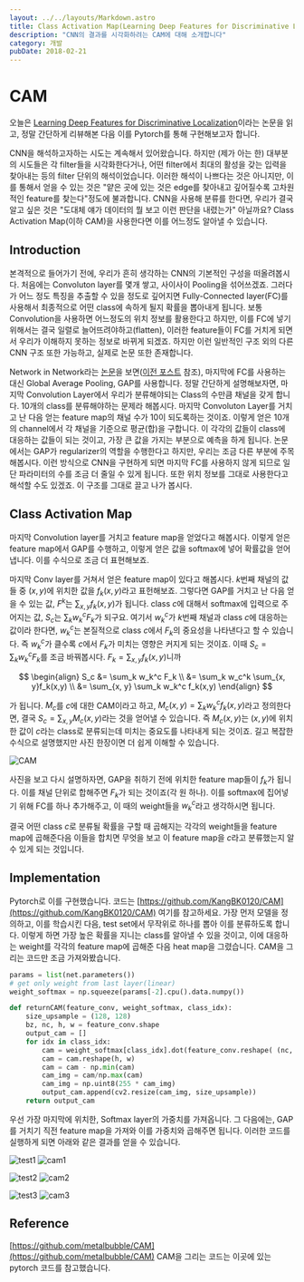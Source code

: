 ```yaml
---
layout: ../../layouts/Markdown.astro
title: Class Activation Map(Learning Deep Features for Discriminative Localization)
description: "CNN의 결과를 시각화하려는 CAM에 대해 소개합니다"
category: 개발
pubDate: 2018-02-21
---
```


# CAM

오늘은 [Learning Deep Features for Discriminative Localization](https://arxiv.org/abs/1512.04150)이라는 논문을 읽고, 정말 간단하게 리뷰해본 다음 이를 Pytorch를 통해 구현해보고자 합니다.

CNN을 해석하고자하는 시도는 계속해서 있어왔습니다. 하지만 (제가 아는 한) 대부분의 시도들은 각 filter들을 시각화한다거나, 어떤 filter에서 최대의 활성을 갖는 입력을 찾아내는 등의 filter 단위의 해석이었습니다. 이러한 해석이 나쁘다는 것은 아니지만, 이를 통해서 얻을 수 있는 것은 "얕은 곳에 있는 것은 edge를 찾아내고 깊어질수록 고차원적인 feature를 찾는다"정도에 불과합니다. CNN을 사용해 분류를 한다면, 우리가 결국 알고 싶은 것은 "도대체 얘가 데이터의 뭘 보고 이런 판단을 내렸는가" 아닐까요? Class Activation Map(이하 CAM)을 사용한다면 이를 어느정도 알아낼 수 있습니다.

## Introduction

본격적으로 들어가기 전에, 우리가 흔히 생각하는 CNN의 기본적인 구성을 떠올려봅시다. 처음에는 Convoluton layer를 몇개 쌓고, 사이사이 Pooling을 섞어쓰겠죠. 그러다가  어느 정도 특징을 추출할 수 있을 정도로 깊어지면 Fully-Connected layer(FC)를 사용해서 최종적으로 어떤 class에 속하게 될지 확률을 뽑아내게 됩니다. 보통 Convolution을 사용하면 어느정도의 위치 정보를 활용한다고 하지만, 이를 FC에 넣기 위해서는 결국 일렬로 늘어뜨려야하고(flatten), 이러한 feature들이 FC를 거치게 되면서 우리가 이해하지 못하는 정보로 바뀌게 되겠죠. 하지만 이런 일반적인 구조 외의 다른 CNN 구조 또한 가능하고, 실제로 논문 또한 존재합니다.

Network in Network라는 [논문](https://arxiv.org/abs/1312.4400)을 보면([이전 포스트](https://kangbk0120.github.io/articles/2018-01/inception-googlenet-review) 참조), 마지막에 FC를 사용하는 대신 Global Average Pooling, GAP를 사용합니다. 정말 간단하게 설명해보자면, 마지막 Convolution Layer에서 우리가 분류해야되는 Class의 수만큼 채널을 갖게 합니다. 10개의 class를 분류해야하는 문제라 해봅시다. 마지막 Convoluton Layer를 거치고 난 다음 얻는 feature map의 채널 수가 10이 되도록하는 것이죠. 이렇게 얻은 10개의 channel에서 각 채널을 기준으로 평균(합)을 구합니다. 이 각각의 값들이 class에 대응하는 값들이 되는 것이고, 가장 큰 값을 가지는 부분으로 예측을 하게 됩니다. 논문에서는 GAP가 regularizer의 역할을 수행한다고 하지만, 우리는 조금 다른 부분에 주목해봅시다. 이런 방식으로 CNN을 구현하게 되면 마지막 FC를 사용하지 않게 되므로 일단 파라미터의 수를 조금 더 줄일 수 있게 됩니다. 또한 위치 정보를 그대로 사용한다고 해석할 수도 있겠죠. 이 구조를 그대로 끌고 나가 봅시다.

## Class Activation Map

마지막 Convolution layer를 거치고 feature map을 얻었다고 해봅시다. 이렇게 얻은 feature map에서 GAP를 수행하고, 이렇게 얻은 값을 softmax에 넣어 확률값을 얻어냅니다. 이를 수식으로 조금 더 표현해보죠.

마지막 Conv layer를 거쳐서 얻은 feature map이 있다고 해봅시다. $k$번째 채널의 값들 중 $(x, y)$에 위치한 값을 $f_k(x,y)$라고 표헌해보죠. 그렇다면 GAP를 거치고 난 다음 얻을 수 있는 값, $F^k$는 $\sum_{x, y}f_k(x,y)$가 됩니다. class $c$에 대해서 softmax에 입력으로 주어지는 값, $S_c$는 $\sum_k w_{k}^{c}F_k$가 되구요. 여기서 $w_{k}^{c}$가 $k$번째 채널과 class $c$에 대응하는 값이라 한다면, $w_{k}^{c}$는 본질적으로 class $c$에서 $F_k$의 중요성을 나타낸다고 할 수 있습니다. 즉 $w_{k}^{c}$가 클수록 $c$에서 $F_k$가 미치는 영향은 커지게 되는 것이죠. 이때 $S_c = \sum_k w_k^c F_k$를 조금 바꿔봅시다. $F_k = \sum_{x, y}f_k(x,y)$니까

$$
\begin{align}
S_c &= \sum_k w_k^c F_k \\
&= \sum_k w_c^k \sum_{x, y}f_k(x,y) \\
&= \sum_{x, y} \sum_k w_k^c f_k(x,y)
\end{align}
$$

가 됩니다. $M_c$를 $c$에 대한 CAM이라고 하고, $M_c(x, y) = \sum_k w_k^c f_k(x, y)$라고 정의한다면, 결국 $S_c = \sum_{x, y} M_c(x, y)$라는 것을 얻어낼 수 있습니다. 즉 $M_c(x, y)$는 $(x, y)$에 위치한 값이 $c$라는 class로 분류되는데 미치는 중요도를 나타내게 되는 것이죠. 길고 복잡한 수식으로 설명했지만 사진 한장이면 더 쉽게 이해할 수 있습니다.

![CAM](https://camo.githubusercontent.com/fb9a2d0813e5d530f49fa074c378cf83959346f7/687474703a2f2f636e6e6c6f63616c697a6174696f6e2e637361696c2e6d69742e6564752f6672616d65776f726b2e6a7067)

사진을 보고 다시 설명하자면, GAP을 취하기 전에 위치한 feature map들이 $f_k$가 됩니다. 이를 채널 단위로 합해주면 $F_k$가 되는 것이죠(각 원 하나). 이를 softmax에 집어넣기 위해 FC를 하나 추가해주고, 이 때의 weight들을 $w^c_k$라고 생각하시면 됩니다.

결국 어떤 class $c$로 분류될 확률을 구할 때 곱해지는 각각의 weight들을 feature map에 곱해준다음 이들을 합치면 무엇을 보고 이 feature map을 $c$라고 분류했는지 알 수 있게 되는 것입니다.

## Implementation

Pytorch로 이를 구현했습니다. 코드는 [https://github.com/KangBK0120/CAM](https://github.com/KangBK0120/CAM) 여기를 참고하세요. 가장 먼저 모델을 정의하고, 이를 학습시킨 다음, test set에서 무작위로 하나를 뽑아 이를 분류하도록 합니다. 이렇게 하면 가장 높은 확률을 지니는 class를 알아낼 수 있을 것이고, 이에 대응하는 weight를 각각의 feature map에 곱해준 다음 heat map을 그렸습니다. CAM을 그리는 코드만 조금 가져와봤습니다.

```python
params = list(net.parameters())
# get only weight from last layer(linear)
weight_softmax = np.squeeze(params[-2].cpu().data.numpy())

def returnCAM(feature_conv, weight_softmax, class_idx):
	size_upsample = (128, 128)
	bz, nc, h, w = feature_conv.shape
	output_cam = []
	for idx in class_idx:
		cam = weight_softmax[class_idx].dot(feature_conv.reshape( (nc, h*w)))
		cam = cam.reshape(h, w)
		cam = cam - np.min(cam)
		cam_img = cam/np.max(cam)
		cam_img = np.uint8(255 * cam_img)
		output_cam.append(cv2.resize(cam_img, size_upsample))
	return output_cam
```

우선 가장 마지막에 위치한, Softmax layer의 가중치를 가져옵니다. 그 다음에는, GAP를 거치기 직전 feature map을 가져와 이를 가중치와 곱해주면 됩니다. 이러한 코드를 실행하게 되면 아래와 같은 결과를 얻을 수 있습니다.

![test1](https://user-images.githubusercontent.com/25279765/36484699-7928832c-175d-11e8-9c8c-ac166404ce64.jpg) ![cam1](https://user-images.githubusercontent.com/25279765/36484700-7958af98-175d-11e8-80ce-7d8a6239308c.jpg)

![test2](https://user-images.githubusercontent.com/25279765/36484702-7b559ef0-175d-11e8-9359-4727cd4cadd9.jpg) ![cam2](https://user-images.githubusercontent.com/25279765/36484704-7b88e27e-175d-11e8-8032-95654cb1e051.jpg)

![test3](https://user-images.githubusercontent.com/25279765/36484707-7cda1332-175d-11e8-82a0-711c86a6a454.jpg) ![cam3](https://user-images.githubusercontent.com/25279765/36484708-7d05851c-175d-11e8-8141-ff4e23958c44.jpg)

## Reference

[https://github.com/metalbubble/CAM](https://github.com/metalbubble/CAM) CAM을 그리는 코드는 이곳에 있는 pytorch 코드를 참고했습니다.
